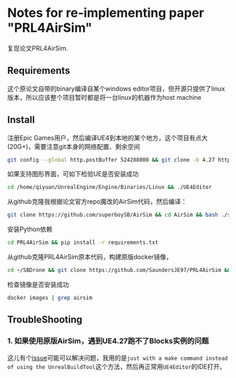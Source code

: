 # Notes for re-implementing paper "PRL4AirSim"

复现论文PRL4AirSim.

## Requirements
这个原论文自带的binary编译自某个windows editor项目，但开源只提供了linux版本，所以应该整个项目暂时都是将一台linux的机器作为host machine

## Install
注册Epic Games用户，然后编译UE4到本地的某个地方，这个项目有点大(20G+)，需要注意git本身的网络配置、剩余空间
```sh
git config --global http.postBuffer 524288000 && git clone -b 4.27 https://github.com/EpicGames/UnrealEngine && cd UnrealEngine && bash ./Setup.sh && bash ./GenerateProjectFiles.sh && make
```
如果支持图形界面，可如下检验UE是否安装成功
```sh
cd /home/qiyuan/UnrealEngine/Engine/Binaries/Linux && ./UE4Editor
```
从github克隆我根据论文官方repo魔改的AirSim代码，然后编译：
```sh
git clone https://github.com/superboySB/AirSim && cd AirSim && bash ./setup.sh && bash ./build.sh
```
安装Python依赖
```sh
cd PRL4AirSim && pip install -r requirements.txt
```





从github克隆PRL4AirSim原本代码，构建原版docker镜像，
```sh
cd ~/SBDrone && git clone https://github.com/SaundersJE97/PRL4AirSim && cd PRL4Airsim/docker && python build_airsim_image.py --base_image=nvidia/cudagl:10.0-devel-ubuntu18.04 --target_image=airsim_binary:10.0-devel-ubuntu18.04
```
检查镜像是否安装成功
```sh
docker images | grep airsim
```


## TroubleShooting
### 1. 如果使用原版AirSim，遇到UE4.27跑不了Blocks实例的问题
这儿有个[issue](https://github.com/microsoft/AirSim/issues/4535)可能可以解决问题，我用的是`just with a make command instead of using the UnrealBuildTool`这个方法，然后再正常用`UE4Editor`的IDE打开。